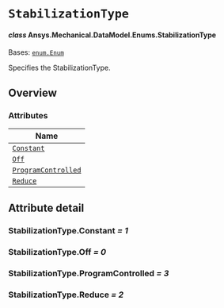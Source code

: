 # `StabilizationType`

<a id="ansys.mechanical.stubs.v242.Ansys.Mechanical.DataModel.Enums.StabilizationType"></a>

#### *class* Ansys.Mechanical.DataModel.Enums.StabilizationType

Bases: [`enum.Enum`](https://docs.python.org/3/library/enum.html#enum.Enum)

Specifies the StabilizationType.

<!-- !! processed by numpydoc !! -->

<a id="overview"></a>

## Overview

### Attributes

| Name |
| -------------------------------------------------------------------------------------------------------------------------------------- |
| [`Constant`](#StabilizationType.Constant) |
| [`Off`](#StabilizationType.Off) |
| [`ProgramControlled`](#StabilizationType.ProgramControlled) |
| [`Reduce`](#StabilizationType.Reduce) |

<a id="attribute-detail"></a>

## Attribute detail

<a id="StabilizationType.Constant"></a>

### StabilizationType.Constant *= 1*

<a id="StabilizationType.Off"></a>

### StabilizationType.Off *= 0*

<a id="StabilizationType.ProgramControlled"></a>

### StabilizationType.ProgramControlled *= 3*

<a id="StabilizationType.Reduce"></a>

### StabilizationType.Reduce *= 2*


